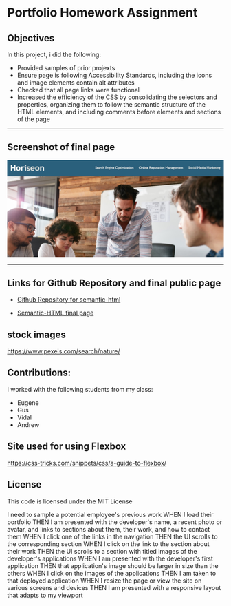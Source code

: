 # Portfolio Homework Assignment

## Objectives

In this project, i did the following:

- Provided samples of prior projexts
- Ensure page is following Accessibility Standards, including the icons and image elements contain alt attributes 
- Checked that all page links were functional
- Increased the efficiency of the CSS by consolidating the selectors and properties, organizing them to follow the semantic structure of the HTML elements, and including comments before elements and sections of the page

-----
## Screenshot of final page

![Screenshot of final webpage](./assets/images/final-page.jpg)

-----
## Links for Github Repository and final public page

- [Github Repository for semantic-html](https://github.com/ksjefferies/semantic-html)

- [Semantic-HTML final page](https://ksjefferies.github.io/semantic-html/)
## stock images
https://www.pexels.com/search/nature/

## Contributions:
I worked with the following students from my class:
- Eugene
- Gus
- Vidal
- Andrew
## Site used for using Flexbox
https://css-tricks.com/snippets/css/a-guide-to-flexbox/
## License
This code is licensed under the MIT License


I need to sample a potential employee's previous work
WHEN I load their portfolio
THEN I am presented with the developer's name, a recent photo or avatar, and links to sections about them, their work, and how to contact them
WHEN I click one of the links in the navigation
THEN the UI scrolls to the corresponding section
WHEN I click on the link to the section about their work
THEN the UI scrolls to a section with titled images of the developer's applications
WHEN I am presented with the developer's first application
THEN that application's image should be larger in size than the others
WHEN I click on the images of the applications
THEN I am taken to that deployed application
WHEN I resize the page or view the site on various screens and devices
THEN I am presented with a responsive layout that adapts to my viewport